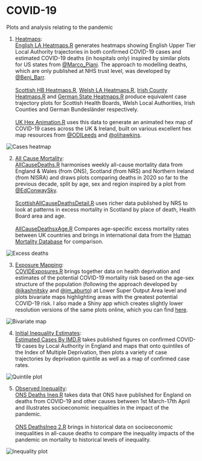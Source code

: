 # COVID-19
Plots and analysis relating to the pandemic

1) [Heatmaps](https://github.com/VictimOfMaths/COVID-19/tree/master/Heatmaps):<br>[English LA Heatmaps.R](https://github.com/VictimOfMaths/COVID-19/blob/master/Heatmaps/English%20LA%20Heatmaps.R) generates heatmaps showing English Upper Tier Local Authority trajectories in both confirmed COVID-19 cases and estimated COVID-19 deaths (in hospitals only) inspired by similar plots for US states from [@Marco_Piani](https://twitter.com/Marco_Piani). The approach to modelling deaths, which are only published at NHS trust level, was developed by [@Benj_Barr](https://twitter.com/Benj_Barr).<br><br>
[Scottish HB Heatmaps.R](https://github.com/VictimOfMaths/COVID-19/blob/master/Heatmaps/Scottish%20HB%20Heatmaps.R), [Welsh LA Heatmaps.R](https://github.com/VictimOfMaths/COVID-19/blob/master/Heatmaps/Welsh%20LA%20Heatmaps.R), [Irish County Heatmaps.R](https://github.com/VictimOfMaths/COVID-19/blob/master/Heatmaps/Irish%20County%20Heatmaps.R) and [German State Heatmaps.R](https://github.com/VictimOfMaths/COVID-19/blob/master/Heatmaps/German%20State%20Heatmaps.R) produce equivalent case trajectory plots for Scottish Health Boards, Welsh Local Authorities, Irish Counties and German Bundesländer respectively.<br><br>
[UK Hex Animation.R](https://github.com/VictimOfMaths/COVID-19/blob/master/Heatmaps/UK%20Hex%20Animations.R) uses this data to generate an animated hex map of COVID-19 cases across the UK & Ireland, built on various excellent hex map resources from [@ODILeeds](https://twitter.com/ODILeeds) and [@olihawkins](https://twitter.com/olihawkins).

![Cases heatmap](https://github.com/VictimOfMaths/COVID-19/blob/master/Heatmaps/COVIDLACasesHeatmap.png)

2) [All Cause Mortality](https://github.com/VictimOfMaths/COVID-19/tree/master/All%20Cause%20Mortality):<br>[AllCauseDeaths.R](https://github.com/VictimOfMaths/COVID-19/blob/master/All%20Cause%20Mortality/AllCauseDeaths.R) harmonises weekly all-cause mortality data from England & Wales (from ONS), Scotland (from NRS) and Northern Ireland (from NISRA) and draws plots comparing deaths in 2020 so far to the previous decade, split by age, sex and region inspired by a plot from [@EdConwaySky](https://twitter.com/EdConwaySky).
<br><br>[ScottishAllCauseDeathsDetail.R](https://github.com/VictimOfMaths/COVID-19/blob/master/All%20Cause%20Mortality/ScottishAllCauseDeathsDetail.R) uses richer data published by NRS to look at patterns in excess mortality in Scotland by place of death, Health Board area and age.<br><br>
[AllCauseDeathsxAge.R](https://github.com/VictimOfMaths/COVID-19/blob/master/All%20Cause%20Mortality/AllCauseDeathsxAge.R) Compares age-specific excess mortality rates between UK countries and brings in international data from the [Human Mortality Database](https://www.mortality.org/) for comparison.

![Excess deaths](https://github.com/VictimOfMaths/COVID-19/blob/master/All%20Cause%20Mortality/ONSNRSNISRAWeeklyDeathsxReg.png)

3) [Exposure Mapping](https://github.com/VictimOfMaths/COVID-19/tree/master/Exposure%20mapping):<br>[COVIDExposures.R](https://github.com/VictimOfMaths/COVID-19/blob/master/Exposure%20mapping/COVIDExposures.R) brings together data on health deprivation and estimates of the potential COVID-19 mortality risk based on the age-sex structure of the population (following the approach developed by [@ikashnitsky](https://twitter.com/ikashnitsky) and [@jm_aburto](https://twitter.com/jm_aburto)) at Lower Super Output Area level and plots bivariate maps highlighting areas with the greatest potential COVID-19 risk. I also made a Shiny app which creates slightly lower resolution versions of the same plots online, which you can find [here](https://victimofmaths.shinyapps.io/covidmapper/).

![Bivariate map](https://github.com/VictimOfMaths/COVID-19/blob/master/Exposure%20mapping/COVIDBivariateLondon.png)

4) [Initial Inequality Estimates](https://github.com/VictimOfMaths/COVID-19/tree/master/Initial%20Inequality%20Estimates):<br>[Estimated Cases By IMD.R](https://github.com/VictimOfMaths/COVID-19/blob/master/Initial%20Inequality%20Estimates/Estimated%20Cases%20by%20IMD.R) takes published figures on confirmed COVID-19 cases by Local Authority in England and maps that onto quintiles of the Index of Multiple Deprivation, then plots a variety of case trajectories by deprivation quintile as well as a map of confirmed case rates.

![Quintile plot](https://github.com/VictimOfMaths/COVID-19/blob/master/Initial%20Inequality%20Estimates/COVIDQuintilesLonRate.png)

5) [Observed Inequality](https://github.com/VictimOfMaths/COVID-19/tree/master/Observed%20Inequality):<br>[ONS Deaths Ineq.R](https://github.com/VictimOfMaths/COVID-19/blob/master/Observed%20Inequality/ONS%20Deaths%20Ineq.R) takes data that ONS have published for England on deaths from COVID-19 and other causes between 1st March-17th April and illustrates socioeconomic inequalities in the impact of the pandemic.
<br><br>[ONS DeathsIneq 2.R](https://github.com/VictimOfMaths/COVID-19/blob/master/Observed%20Inequality/ONS%20Deaths%20Ineq%202.R) brings in historical data on socioeconomic inequalities in all-cause deaths to compare the inequality impacts of the pandemic on mortality to historical levels of inequality.

![Inequality plot](https://github.com/VictimOfMaths/COVID-19/blob/master/Observed%20Inequality/COVIDIneqRate.png)
